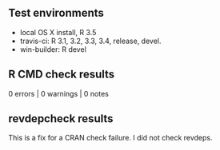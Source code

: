 ## Test environments
* local OS X install, R 3.5
* travis-ci: R 3.1, 3.2, 3.3, 3.4, release, devel.
* win-builder: R devel

## R CMD check results

0 errors | 0 warnings | 0 notes

## revdepcheck results

This is a fix for a CRAN check failure. I did not check revdeps.
